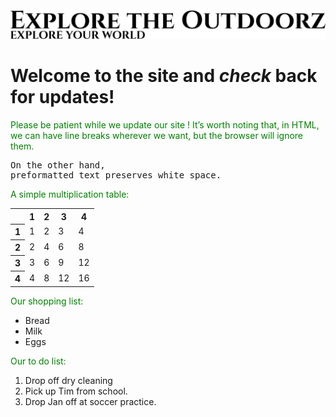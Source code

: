 <html>
  <title>My Page</title>
        <style>
            p {color: green}
            a {color: red}
        </style>
<img src ="logo.png">
<h1> Welcome to the site and <em> check </em>back for updates!</h1>
  <p> Please be patient while we update our site !
  It’s worth noting that,
in HTML, we can have line breaks
wherever we want, but the browser will ignore
them.</p>
<pre>On the other hand,
preformatted text preserves white space.</pre>
<p>A simple multiplication table:</p>
<table>
<tr><td></td><th>1</th><th>2</th>
  <th>3</th><th>4</th></tr>
<tr><th>1</th><td>1</td><td>2</td>
  <td>3</td><td>4</td></tr>
<tr><th>2</th><td>2</td><td>4</td>
  <td>6</td><td>8</td></tr>
<tr><th>3</th><td>3</td><td>6</td>
  <td>9</td><td>12</td></tr>
<tr><th>4</th><td>4</td><td>8</td>
  <td>12</td><td>16</td></tr>
</table>
<p>Our shopping list:</p>
<ul>
<li>Bread</li>
<li>Milk</li>
<li>Eggs</li>
</ul>
<p>Our to do list:</p>
<ol>
<li>Drop off dry cleaning</li>
<li>Pick up Tim from school.</li>
<li>Drop Jan off at soccer practice.</li>
</ol>

</html>


